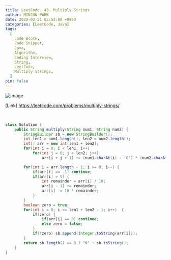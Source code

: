 ```yaml
---
title: LeetCode. 43. Multiply Strings
author: MINJUN PARK
date: 2022-02-21 05:52:00 +0900
categories: [LeetCode, Java]
tags:
  [
    Code Block,
    Code Snippet,
    Java,
    Algorithm,
    Coding Interview,
    String,
    LeetCode,
    Multiply Strings,
  ]
pin: false
---
```


![image](https://user-images.githubusercontent.com/55131164/154863882-76ffd87e-a9ab-4211-99da-e837169069d4.png)

[Link] <https://leetcode.com/problems/multiply-strings/>

<br>

```java
class Solution {
    public String multiply(String num1, String num2) {
        StringBuilder sb = new StringBuilder();
        int len1 = num1.length(), len2 = num2.length();
        int[] arr = new int[len1 + len2];
        for(int i = 0; i < len1; i++)
            for(int j = 0; j < len2; j++)
                arr[i + j + 1] += (num1.charAt(i) - '0') * (num2.charAt(j) - '0');

        for(int i = arr.length - 1; i >= 0; i--) {
            if(arr[i] == -1) continue;
            if(arr[i] > 9) {
                int remainder = arr[i] / 10;
                arr[i - 1] += remainder;
                arr[i] -= 10 * remainder;
            }
        }
        boolean zero = true;
        for(int i = 0; i <= len1 + len2 - 1; i++)  {
            if(zero) {
                if(arr[i] == 0) continue;
                else zero = false;
            }
            if(!zero) sb.append(Integer.toString(arr[i]));
        }
        return sb.length() == 0 ? "0" : sb.toString();
    }
}
```
